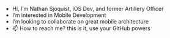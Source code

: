 - Hi, I’m Nathan Sjoquist, iOS Dev, and former Artillery Officer
- I’m interested in Mobile Development
- I’m looking to collaborate on great mobile architecture
- 📫 How to reach me? this is it, use your GitHub powers

<!---
nathan-sjoquist-kr/nathan-sjoquist-kr is a ✨ special ✨ repository because its `README.md` (this file) appears on your GitHub profile.
You can click the Preview link to take a look at your changes.
--->
